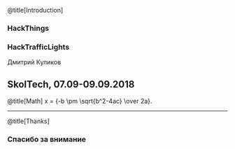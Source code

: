 @title[Introduction]
### HackThings
### HackTrafficLights

Дмитрий Куликов

SkolTech, 07.09-09.09.2018
---
@title[Math]
x = {-b \pm \sqrt{b^2-4ac} \over 2a}.

---
@title[Thanks]
### Спасибо за внимание
